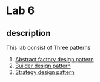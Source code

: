 # Lab 6

##  description

This lab consist of Three patterns

1. [Abstract factory design pattern](/src/GOF/Lab6/AbstractFactory/)
2. [Builder design pattern](/src/GOF/Lab6/Builder/)
2. [Strategy design pattern](/src/GOF/Lab6/Strategy/)

